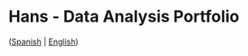 # Hans - Data Analysis Portfolio 
([Spanish](https://github.com/HansAllTech/Hans_Data_Analysis_Portfolio/blob/main/Proyectos.md#tabla-de-contenido-es--en) | [English](https://github.com/HansAllTech/Hans_Data_Analysis_Portfolio/blob/main/Projects.md#table-of-content-es--en))            
                                                   
                                                                                                                                                                                       
                                                    
                                                                
                                 
                    
                        
           
    
            
     
   
 
 
 
